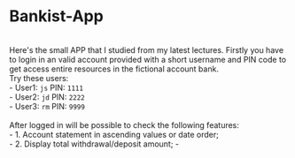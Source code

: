 # Bankist-App
<br>
Here's the small APP that I studied from my latest lectures. Firstly you have to login in an valid account provided with a short username and PIN code to get access entire resources in the fictional account bank.<br>
Try these users:<br>
- User1: <code>js</code> PIN: <code>1111</code><br>
- User2: <code>jd</code> PIN: <code>2222</code><br>
- User3: <code>rm</code> PIN: <code>9999</code><br><br>
After logged in will be possible to check the following features:<br>
- 1. Account statement in ascending values or date order;<br>
- 2. Display total withdrawal/deposit amount;
- 
